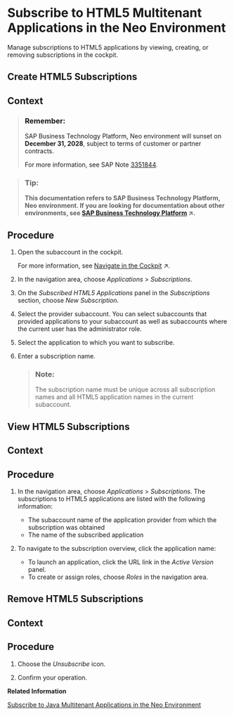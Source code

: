 <!-- loiof16cd5b03b8e4ba39a1328b15bd89fbe -->

# Subscribe to HTML5 Multitenant Applications in the Neo Environment

Manage subscriptions to HTML5 applications by viewing, creating, or removing subscriptions in the cockpit.

<a name="task_uws_ksm_1y"/>

<!-- task\_uws\_ksm\_1y -->

## Create HTML5 Subscriptions



## Context

> ### Remember:  
> SAP Business Technology Platform, Neo environment will sunset on **December 31, 2028**, subject to terms of customer or partner contracts.
> 
> For more information, see SAP Note [3351844](https://launchpad.support.sap.com/#/notes/3351844).

> ### Tip:  
> **This documentation refers to SAP Business Technology Platform, Neo environment. If you are looking for documentation about other environments, see [SAP Business Technology Platform](https://help.sap.com/viewer/65de2977205c403bbc107264b8eccf4b/Cloud/en-US/6a2c1ab5a31b4ed9a2ce17a5329e1dd8.html "SAP Business Technology Platform (SAP BTP) is an integrated offering comprised of four technology portfolios: database and data management, application development and integration, analytics, and intelligent technologies. The platform offers users the ability to turn data into business value, compose end-to-end business processes, and build and extend SAP applications quickly.") :arrow_upper_right:.**



<a name="task_uws_ksm_1y__steps_jss_ztm_1y"/>

## Procedure

1.  Open the subaccount in the cockpit.

    For more information, see [Navigate in the Cockpit](https://help.sap.com/viewer/65de2977205c403bbc107264b8eccf4b/Cloud/en-US/0874895f1f78459f9517da55a11ffebd.html "Learn how to navigate to your global accounts and subaccounts in the SAP BTP cockpit.") :arrow_upper_right:.

2.  In the navigation area, choose *Applications* \> *Subscriptions*.

3.  On the *Subscribed HTML5 Applications* panel in the *Subscriptions* section, choose *New Subscription*.

4.  Select the provider subaccount. You can select subaccounts that provided applications to your subaccount as well as subaccounts where the current user has the administrator role.

5.  Select the application to which you want to subscribe.

6.  Enter a subscription name.

    > ### Note:  
    > The subscription name must be unique across all subscription names and all HTML5 application names in the current subaccount.


<a name="task_ptg_3sm_1y"/>

<!-- task\_ptg\_3sm\_1y -->

## View HTML5 Subscriptions



## Context



<a name="task_ptg_3sm_1y__steps_ynx_zsm_1y"/>

## Procedure

1.  In the navigation area, choose *Applications* \> *Subscriptions*. The subscriptions to HTML5 applications are listed with the following information:

    -   The subaccount name of the application provider from which the subscription was obtained
    -   The name of the subscribed application

2.  To navigate to the subscription overview, click the application name:

    -   To launch an application, click the URL link in the *Active Version* panel.
    -   To create or assign roles, choose *Roles* in the navigation area.


<a name="task_yrb_msm_1y"/>

<!-- task\_yrb\_msm\_1y -->

## Remove HTML5 Subscriptions



## Context



<a name="task_yrb_msm_1y__steps_r5k_p5m_1y"/>

## Procedure

1.  Choose the *Unsubscribe* icon.

2.  Confirm your operation.


**Related Information**  


[Subscribe to Java Multitenant Applications in the Neo Environment](subscribe-to-java-multitenant-applications-in-the-neo-environment-e7e62c8.md "Create, list, and remove subscriptions for a Java application using the console client and view all our subscriptions in the cockpit.")

